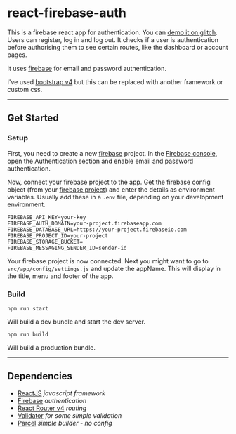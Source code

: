 react-firebase-auth
=================

This is a firebase react app for authentication. You can [demo it on glitch](https://react-firebase-auth.glitch.me). Users can register, log in and log out. It checks if a user is authentication before authorising them to see certain routes, like the dashboard or account pages.

It uses [firebase](https://firebase.google.com/) for email and password authentication.

I've used [bootstrap v4](https://getbootstrap.com/) but this can be replaced with another framework or custom css.

---

Get Started
------------
### Setup

First, you need to create a new [firebase](https://firebase.google.com/) project. In the [Firebase console](https://console.firebase.google.com/), open the Authentication section and enable email and password authentication.

Now, connect your firebase project to the app. Get the firebase config object (from your [firebase project](https://console.firebase.google.com/)) and enter the details as environment variables. Usually add these in a `.env` file, depending on your development environment. 

```
FIREBASE_API_KEY=your-key
FIREBASE_AUTH_DOMAIN=your-project.firebaseapp.com
FIREBASE_DATABASE_URL=https://your-project.firebaseio.com
FIREBASE_PROJECT_ID=your-project
FIREBASE_STORAGE_BUCKET=
FIREBASE_MESSAGING_SENDER_ID=sender-id
```

Your firebase project is now connected. Next you might want to go to `src/app/config/settings.js` and update the appName. This will display in the title, menu and footer of the app.

### Build

```
npm run start
```
Will build a dev bundle and start the dev server.

```
npm run build
```
Will build a production bundle.

---

Dependencies
------------

- [ReactJS](https://reactjs.org/) *javascript framework*
- [Firebase](https://firebase.google.com/) *authentication*
- [React Router v4](https://reacttraining.com/react-router/) *routing*
- [Validator](https://www.npmjs.com/package/validator) *for some simple validation*
- [Parcel](https://parceljs.org/) *simple builder - no config*
